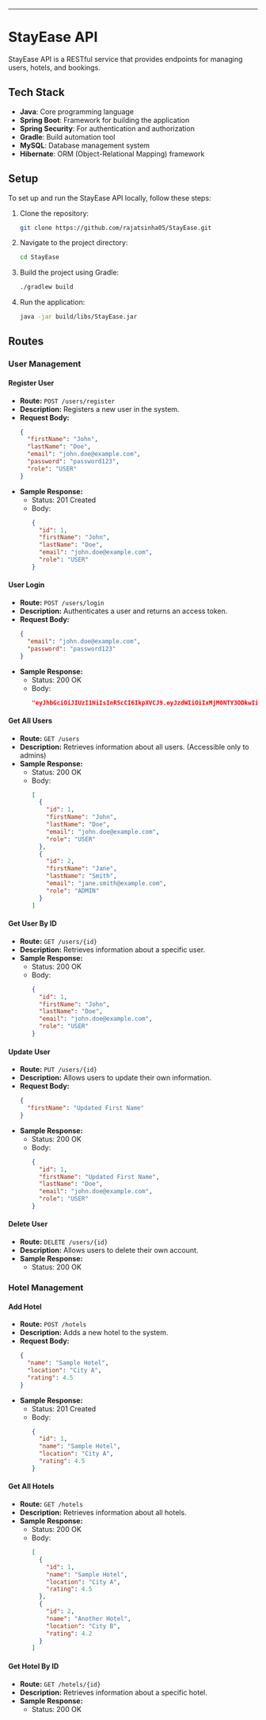 
---

# StayEase API

StayEase API is a RESTful service that provides endpoints for managing users, hotels, and bookings.

## Tech Stack

- **Java**: Core programming language
- **Spring Boot**: Framework for building the application
- **Spring Security**: For authentication and authorization
- **Gradle**: Build automation tool
- **MySQL**: Database management system
- **Hibernate**: ORM (Object-Relational Mapping) framework

## Setup

To set up and run the StayEase API locally, follow these steps:

1. Clone the repository:
   ```bash
   git clone https://github.com/rajatsinha05/StayEase.git
   ```
2. Navigate to the project directory:
   ```bash
   cd StayEase
   ```
3. Build the project using Gradle:
   ```bash
   ./gradlew build
   ```
4. Run the application:
   ```bash
   java -jar build/libs/StayEase.jar
   ```

## Routes

### User Management

#### Register User

- **Route:** `POST /users/register`
- **Description:** Registers a new user in the system.
- **Request Body:**
  ```json
  {
    "firstName": "John",
    "lastName": "Doe",
    "email": "john.doe@example.com",
    "password": "password123",
    "role": "USER"
  }
  ```
- **Sample Response:**
  - Status: 201 Created
  - Body:
    ```json
    {
      "id": 1,
      "firstName": "John",
      "lastName": "Doe",
      "email": "john.doe@example.com",
      "role": "USER"
    }
    ```

#### User Login

- **Route:** `POST /users/login`
- **Description:** Authenticates a user and returns an access token.
- **Request Body:**
  ```json
  {
    "email": "john.doe@example.com",
    "password": "password123"
  }
  ```
- **Sample Response:**
  - Status: 200 OK
  - Body:
    ```json
    "eyJhbGciOiJIUzI1NiIsInR5cCI6IkpXVCJ9.eyJzdWIiOiIxMjM0NTY3ODkwIiwibmFtZSI6IkpvaG4gRG9lIiwiaWF0IjoxNTE2MjM5MDIyfQ.SflKxwRJSMeKKF2QT4fwpMeJf36POk6yJV_adQssw5c"
    ```

#### Get All Users

- **Route:** `GET /users`
- **Description:** Retrieves information about all users. (Accessible only to admins)
- **Sample Response:**
  - Status: 200 OK
  - Body:
    ```json
    [
      {
        "id": 1,
        "firstName": "John",
        "lastName": "Doe",
        "email": "john.doe@example.com",
        "role": "USER"
      },
      {
        "id": 2,
        "firstName": "Jane",
        "lastName": "Smith",
        "email": "jane.smith@example.com",
        "role": "ADMIN"
      }
    ]
    ```

#### Get User By ID

- **Route:** `GET /users/{id}`
- **Description:** Retrieves information about a specific user.
- **Sample Response:**
  - Status: 200 OK
  - Body:
    ```json
    {
      "id": 1,
      "firstName": "John",
      "lastName": "Doe",
      "email": "john.doe@example.com",
      "role": "USER"
    }
    ```

#### Update User

- **Route:** `PUT /users/{id}`
- **Description:** Allows users to update their own information.
- **Request Body:**
  ```json
  {
    "firstName": "Updated First Name"
  }
  ```
- **Sample Response:**
  - Status: 200 OK
  - Body:
    ```json
    {
      "id": 1,
      "firstName": "Updated First Name",
      "lastName": "Doe",
      "email": "john.doe@example.com",
      "role": "USER"
    }
    ```

#### Delete User

- **Route:** `DELETE /users/{id}`
- **Description:** Allows users to delete their own account.
- **Sample Response:**
  - Status: 200 OK

### Hotel Management

#### Add Hotel

- **Route:** `POST /hotels`
- **Description:** Adds a new hotel to the system.
- **Request Body:**
  ```json
  {
    "name": "Sample Hotel",
    "location": "City A",
    "rating": 4.5
  }
  ```
- **Sample Response:**
  - Status: 201 Created
  - Body:
    ```json
    {
      "id": 1,
      "name": "Sample Hotel",
      "location": "City A",
      "rating": 4.5
    }
    ```

#### Get All Hotels

- **Route:** `GET /hotels`
- **Description:** Retrieves information about all hotels.
- **Sample Response:**
  - Status: 200 OK
  - Body:
    ```json
    [
      {
        "id": 1,
        "name": "Sample Hotel",
        "location": "City A",
        "rating": 4.5
      },
      {
        "id": 2,
        "name": "Another Hotel",
        "location": "City B",
        "rating": 4.2
      }
    ]
    ```

#### Get Hotel By ID

- **Route:** `GET /hotels/{id}`
- **Description:** Retrieves information about a specific hotel.
- **Sample Response:**
  - Status: 200 OK
